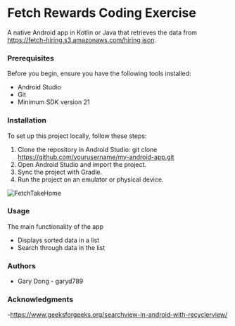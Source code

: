 # Fetch Rewards Coding Exercise

A native Android app in Kotlin or Java that retrieves the data from https://fetch-hiring.s3.amazonaws.com/hiring.json.

### Prerequisites

Before you begin, ensure you have the following tools installed:

- Android Studio
- Git
- Minimum SDK version 21

### Installation

To set up this project locally, follow these steps:

1. Clone the repository in Android Studio:
   git clone https://github.com/yourusername/my-android-app.git
2. Open Android Studio and import the project.
3. Sync the project with Gradle.
4. Run the project on an emulator or physical device.

![FetchTakeHome](https://github.com/user-attachments/assets/4b1b492c-4a7c-41ef-aed8-4dc9c2f3eed7)


### Usage
The main functionality of the app 
- Displays sorted data in a list
- Search through data in the list

### Authors
- Gary Dong - garyd789

### Acknowledgments
-https://www.geeksforgeeks.org/searchview-in-android-with-recyclerview/
